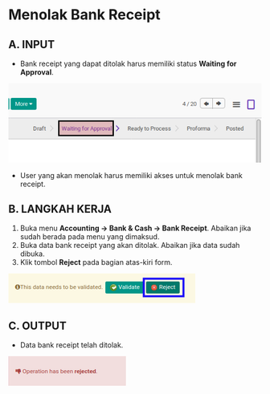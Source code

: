 # Menolak Bank Receipt

## A. INPUT

* Bank receipt yang dapat ditolak harus memiliki status **Waiting for Approval**.

![](../../img/bank-receipt/status-waiting-for-approval.png)

* User yang akan menolak harus memiliki akses untuk menolak bank receipt.

## B. LANGKAH KERJA

1. Buka menu **Accounting -> Bank & Cash -> Bank Receipt**. Abaikan jika sudah berada pada menu yang dimaksud.
2. Buka data bank receipt yang akan ditolak. Abaikan jika data sudah dibuka.
3. Klik tombol **Reject** pada bagian atas-kiri form.

![](../../img/bank-receipt/tombol-reject.png)

## C. OUTPUT

* Data bank receipt telah ditolak.

![](../../img/bank-receipt/output-ditolak.png)
